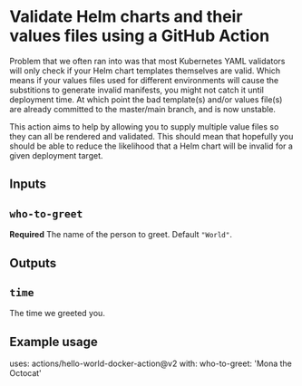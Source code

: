 # Validate Helm charts and their values files using a GitHub Action

Problem that we often ran into was that most Kubernetes YAML validators will only check if your Helm chart templates themselves are valid. Which means if your values files used for different environments will cause the substitions to generate invalid manifests, you might not catch it until deployment time. At which point the bad template(s) and/or values file(s) are already committed to the master/main branch, and is now unstable.

This action aims to help by allowing you to supply multiple value files so they can all be rendered and validated. This should mean that hopefully you should be able to reduce the likelihood that a Helm chart will be invalid for a given deployment target.

## Inputs

## `who-to-greet`

**Required** The name of the person to greet. Default `"World"`.

## Outputs

## `time`

The time we greeted you.

## Example usage

uses: actions/hello-world-docker-action@v2
with:
  who-to-greet: 'Mona the Octocat'
